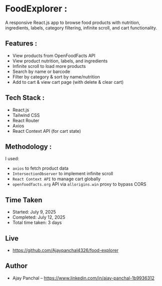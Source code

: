 # FoodExplorer :

A responsive React.js app to browse food products with nutrition, ingredients, labels, category filtering, infinite scroll, and cart functionality.

## Features :

- View products from OpenFoodFacts API
- View product nutrition, labels, and ingredients
- Infinite scroll to load more products
- Search by name or barcode
- Filter by category & sort by name/nutrition
- Add to cart & view cart page (with delete & clear cart)

## Tech Stack :

- React.js
- Tailwind CSS
- React Router
- Axios
- React Context API (for cart state)

## Methodology :

I used:

- `axios` to fetch product data
- `IntersectionObserver` to implement infinite scroll
- `React Context API` to manage cart globally
- `openfoodfacts.org` API via `allorigins.win` proxy to bypass CORS

## Time Taken

- Started: July 9, 2025
- Completed: July 12, 2025
- Total time taken: 3 days

## Live

- https://github.com/Ajaypanchal4326/food-explorer

## Author

- Ajay Panchal – https://www.linkedin.com/in/ajay-panchal-1b9936312

